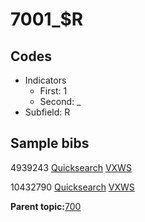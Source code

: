 # 7001\_$R

## Codes

-   Indicators
    -   First: 1
    -   Second: \_
-   Subfield: R

## Sample bibs

4939243 [Quicksearch](https://search.library.yale.edu/catalog/4939243) [VXWS](http://prodorbis.library.yale.edu:7014/vxws/GetHoldingsService?bibId=4939243)

10432790 [Quicksearch](https://search.library.yale.edu/catalog/10432790) [VXWS](http://prodorbis.library.yale.edu:7014/vxws/GetHoldingsService?bibId=10432790)

**Parent topic:**[700](../../tags/700/700.md)

